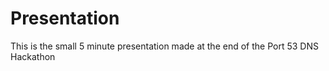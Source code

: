 # Presentation

This is the small 5 minute presentation made at the end of the Port 53 DNS Hackathon

